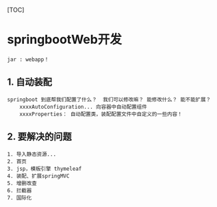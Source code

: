 [TOC]

# springbootWeb开发

```text
jar : webapp！
```

## 1. 自动装配

```text
springboot 到底帮我们配置了什么？  我们可以修改嘛？ 能修改什么？ 能不能扩展？ 
	xxxxAutoConfiguration... 向容器中自动配置组件
	xxxxProperties： 自动配置类，装配配置文件中自定义的一些内容！
```

## 2. 要解决的问题

```text
1. 导入静态资源...
2. 首页
3. jsp，模板引擎 thymeleaf
4. 装配、扩展springMVC
5. 增删改查
6. 拦截器
7. 国际化
```



